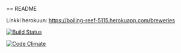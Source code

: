 == README

Linkki herokuun: https://boiling-reef-5115.herokuapp.com/breweries

[![Build Status](https://travis-ci.org/Lionking93/wadror.png)](https://travis-ci.org/Lionking93/wadror)

[![Code Climate](https://codeclimate.com/github/Lionking93/wadror/badges/gpa.svg)](https://codeclimate.com/github/Lionking93/wadror)
